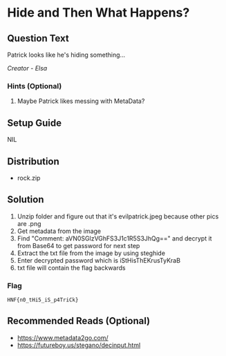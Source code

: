 # Hide and Then What Happens?

## Question Text
Patrick looks like he's hiding something...

*Creator - Elsa*

### Hints (Optional)
1. Maybe Patrick likes messing with MetaData?

## Setup Guide
NIL

## Distribution
- rock.zip

## Solution
1. Unzip folder and figure out that it's evilpatrick.jpeg because other pics are .png
2. Get metadata from the image
4. Find "Comment: aVN0SGlzVGhFS3J1c1R5S3JhQg==" and decrypt it from Base64 to get password for next step
5. Extract the txt file from the image by using steghide
6. Enter decrypted password which is iStHisThEKrusTyKraB
7. txt file will contain the flag backwards

### Flag
`HNF{n0_tHi5_iS_p4TriCk}`

## Recommended Reads (Optional)
* https://www.metadata2go.com/
* https://futureboy.us/stegano/decinput.html
